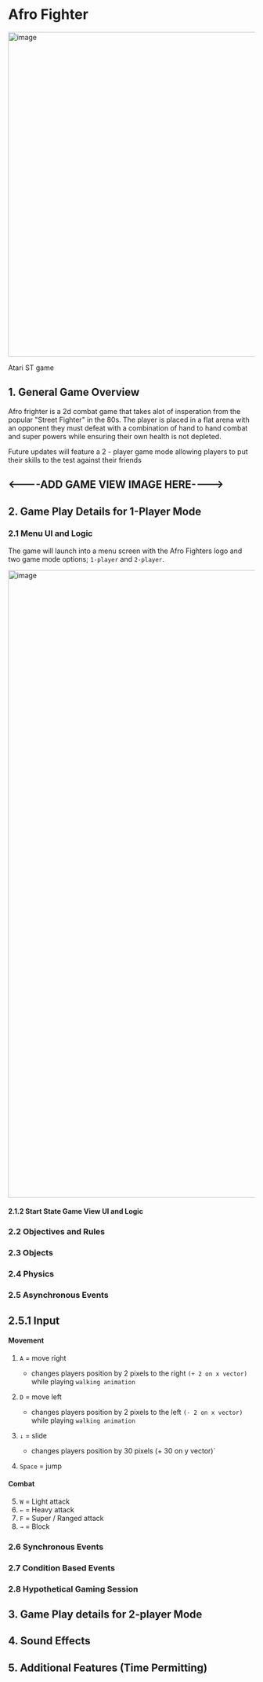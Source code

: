 # Afro Fighter
<img width="661" alt="image" src="https://user-images.githubusercontent.com/104709648/212534347-650c2086-21f9-4969-817d-ceba8d2ad440.png">

Atari ST game 
## 1. General Game Overview

Afro frighter is a 2d combat game that takes alot of insperation from the popular "Street Fighter" in the 80s. The player is placed in a flat arena with an opponent they must defeat with a combination of hand to hand combat and super powers while ensuring their own health is not depleted. 

Future updates will feature a 2 - player game mode allowing players to put their skills to the test against their friends

## <----ADD GAME VIEW IMAGE HERE---->


## 2. Game Play Details for 1-Player Mode

### 2.1 Menu UI and Logic

The game will launch into a menu screen with the Afro Fighters logo and two game mode options; `1-player` and `2-player`.

<img width="1278" alt="image" src="https://user-images.githubusercontent.com/104709648/212534147-c337e600-f758-4e38-99d8-041f3ae5bbfe.png">

#### 2.1.2 Start State Game View UI and Logic

### 2.2 Objectives and Rules

### 2.3 Objects

### 2.4 Physics

### 2.5 Asynchronous Events

## 2.5.1  Input

#### Movement

1. `A`       = move right
   - changes players position by 2 pixels to the right `(+ 2 on x vector)` while playing         `walking animation` 
   
2. `D`       = move left
   - changes players position by 2 pixels to the left `(- 2 on x vector)` while playing    `walking animation`
   
3. `↓`       = slide
   - changes players position by 30 pixels (+ 30 on y vector)`
   
4. `Space`   = jump

#### Combat

5. `W`       = Light attack
6. `←`       = Heavy attack
7. `F`       = Super / Ranged attack
8. `→`       = Block

### 2.6 Synchronous Events

### 2.7 Condition Based Events

### 2.8 Hypothetical Gaming Session

## 3. Game Play details for 2-player Mode

## 4. Sound Effects

## 5. Additional Features (Time Permitting)



